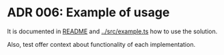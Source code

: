 # ADR 006: Example of usage

It is documented in [README](../README.md#example-of-usage) and [../src/example.ts](../src/example.ts) how to use the solution.

Also, test offer context about functionality of each implementation.
